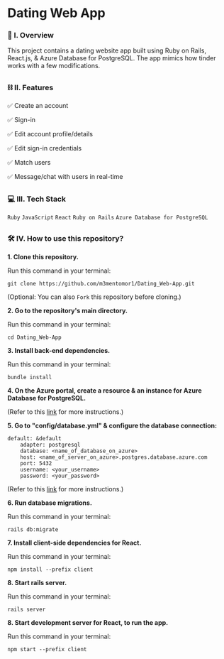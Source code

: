 # Dating Web App

### 🧐 I. Overview
This project contains a dating website app built using Ruby on Rails, React.js, & Azure Database for PostgreSQL. The app mimics how tinder works with a few modifications. 

##

### ⛓️ II. Features

✅ Create an account

✅ Sign-in

✅ Edit account profile/details

✅ Edit sign-in credentials

✅ Match users

✅ Message/chat with users in real-time

##

### 💻 III. Tech Stack
``Ruby`` ``JavaScript`` ``React`` ``Ruby on Rails`` ``Azure Database for PostgreSQL``

##

### 🛠️ IV. How to use this repository?

**1. Clone this repository.**

   Run this command in your terminal: 
   ```
   git clone https://github.com/m3mentomor1/Dating_Web-App.git
   ```
(Optional: You can also ```Fork``` this repository before cloning.)

**2. Go to the repository's main directory.**

   Run this command in your terminal: 
   ```
   cd Dating_Web-App
   ```

**3. Install back-end dependencies.**

   Run this command in your terminal: 
   ```
   bundle install
   ```

**4. On the Azure portal, create a resource & an instance for Azure Database for PostgreSQL.**

(Refer to this [link](https://learn.microsoft.com/en-us/azure/postgresql/flexible-server/quickstart-create-server-portal) for more instructions.)
   
**5. Go to "config/database.yml" & configure the database connection:**

    default: &default
        adapter: postgresql
        database: <name_of_database_on_azure>
        host: <name_of_server_on_azure>.postgres.database.azure.com
        port: 5432
        username: <your_username>
        password: <your_password>
    

(Refer to this [link](https://learn.microsoft.com/en-us/azure/postgresql/flexible-server/quickstart-create-server-portal#get-the-connection-information) for more instructions.)

**6. Run database migrations.**

   Run this command in your terminal: 
   ```
   rails db:migrate
   ```

**7. Install client-side dependencies for React.**

   Run this command in your terminal: 
   ```
   npm install --prefix client
   ```

**8. Start rails server.**

   Run this command in your terminal: 
   ```
   rails server
   ```

**8. Start development server for React, to run the app.**

   Run this command in your terminal: 
   ```
   npm start --prefix client
   ```
